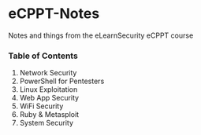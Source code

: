 # eCPPT-Notes
Notes and things from the eLearnSecurity eCPPT course

### Table of Contents
1. Network Security  
2. PowerShell for Pentesters  
3. Linux Exploitation  
4. Web App Security  
5. WiFi Security  
6. Ruby & Metasploit  
7. System Security  

